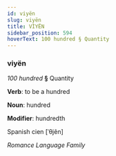 ```yaml
---
id: viyën
slug: viyën
title: VİYËN
sidebar_position: 594
hoverText: 100 hundred § Quantity
---
```


### viyën

*100 hundred* **§** Quantity

**Verb**: to be a hundred

**Noun**: hundred

**Modifier**: hundredth

Spanish cien [ˈθjẽn]

*Romance Language Family*